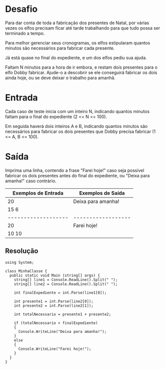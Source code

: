 # Desafio
Para dar conta de toda a fabricação dos presentes de Natal, por várias vezes os elfos precisam ficar até tarde trabalhando para que tudo possa ser terminado a tempo.

Para melhor gerenciar seus cronogramas, os elfos estipularam quantos minutos são necessários para fabricar cada presente.

Já está quase no final do expediente, e um dos elfos pediu sua ajuda.

Faltam N minutos para a hora de ir embora, e restam dois presentes para o elfo Dobby fabricar. Ajude-o a descobrir se ele conseguirá fabricar os dois ainda hoje, ou se deve deixar o trabalho para amanhã.

# Entrada
Cada caso de teste inicia com um inteiro N, indicando quantos minutos faltam para o final do expediente (2 <= N <= 100).

Em seguida haverá dois inteiros A e B, indicando quantos minutos são necessários para fabricar os dois presentes que Dobby precisa fabricar (1 <= A, B <= 100).

# Saída
Imprima uma linha, contendo a frase "Farei hoje!" caso seja possível fabricar os dois presentes antes do final do expediente, ou "Deixa para amanha!" caso contrário.

| Exemplos de Entrada | Exemplos de Saída |
| ------------------- | ------------------|
|20| Deixa para amanha!|
|15 6||
| ------------------- | ------------------|
|20|Farei hoje!|           
|10 10||


## Resolução

```CSharp
using System;

class MinhaClasse {
  public static void Main (string[] args) {
    string[] line1 = Console.ReadLine().Split(" ");
    string[] line2 = Console.ReadLine().Split(" ");
    
    int finalExpediente = int.Parse(line1[0]);
    
    int presente1 = int.Parse(line2[0]);
    int presente2 = int.Parse(line2[1]);
    
    int totalNecessario = presente1 + presente2;
    
    if (totalNecessario > finalExpediente)
    {
      Console.WriteLine("Deixa para amanha!");
    }
    else
    {
      Console.WriteLine("Farei hoje!");
    }
  }
}